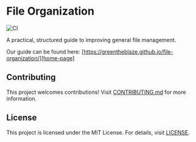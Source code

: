 # File Organization

![CI](https://github.com/greentheblaze/file-organization/actions/workflows/ci.yml/badge.svg?branch=main)

A practical, structured guide to improving general file management.

Our guide can be found here: [https://greentheblaze.github.io/file-organization/][home-page]

## Contributing

This project welcomes contributions! Visit [CONTRIBUTING.md][contributing] for more information.

## License

This project is licensed under the MIT License. For details, visit [LICENSE][license].

<!-- Official Resources -->

[home-page]: https://greentheblaze.github.io/file-organization/

[contributing]: https://github.com/greentheblaze/file-organization/blob/main/CONTRIBUTING.md
[license]: https://github.com/greentheblaze/file-organization/blob/main/LICENSE
